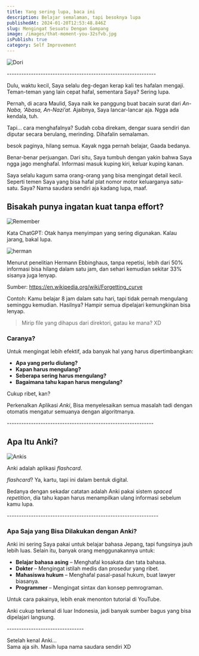 ```yaml
---
title: Yang sering lupa, baca ini
description: Belajar semalaman, tapi besoknya lupa 
publishedAt: 2024-01-20T12:53:48.846Z
slug: Mengingat Sesuatu Dengan Gampang
image: /images/that-moment-you-32sfvb.jpg
isPublish: true
category: Self Improvement
---
```

![Dori](/images/that-moment-you-32sfvb.jpg "Dori")

\-﻿------------------------------﻿------------------------------﻿-

Dulu, waktu kecil, Saya selalu deg-degan kerap kali tes hafalan mengaji. Teman-teman yang lain cepat hafal, sementara Saya? Sering lupa.

Pernah, di acara Maulid, Saya naik ke panggung buat bacain surat dari *An-Naba, ‘Abasa, An-Nazi’at*. Ajaibnya, Saya lancar-lancar aja. Ngga ada kendala, tuh.

Tapi... cara menghafalnya?
Sudah coba direkam, dengar suara sendiri dan diputar secara berulang, merinding.
Dihafalin semalaman.

besok paginya, hilang semua. Kayak ngga pernah belajar, Gaada bedanya.

Benar-benar perjuangan.
Dari situ, Saya tumbuh dengan yakin bahwa Saya ngga jago menghafal. Informasi masuk kuping kiri, keluar kuping kanan. 

Saya selalu kagum sama orang-orang yang bisa mengingat detail kecil. Seperti temen Saya yang bisa hafal plat nomor motor keluarganya satu-satu. Saya? Nama saudara sendiri aja kadang lupa, maaf. 

## Bisakah punya ingatan kuat tanpa effort?

![Remember](/images/screenshot-from-2025-03-31-19-51-00.png "Remember")

Kata ChatGPT: Otak hanya menyimpan yang sering digunakan. Kalau jarang, bakal lupa.

![herman](/images/what-is-the-forgetting-curve-and-how-do-you-combat-it.png "herman")

Menurut penelitian Hermann Ebbinghaus, tanpa repetisi, lebih dari 50% informasi bisa hilang dalam satu jam, dan sehari kemudian sekitar 33% sisanya juga lenyap.

Sumber: [https://en.wikipedia.org/wiki/Forgetting_curve ](https://en.wikipedia.org/wiki/Forgetting_curve)

Contoh: Kamu belajar 8 jam dalam satu hari, tapi tidak pernah mengulang seminggu kemudian. Hasilnya? Hampir semua dipelajari kemungkinan bisa lenyap. 

> Mirip file yang dihapus dari direktori, gatau ke mana? XD

### Caranya?

Untuk mengingat lebih efektif, ada banyak hal yang harus dipertimbangkan:

* **Apa yang perlu diulang?**
* **Kapan harus mengulang?**
* **Seberapa sering harus mengulang?**
* **Bagaimana tahu kapan harus mengulang?**

Cukup ribet, kan? 

Perkenalkan Aplikasi *Anki*, Bisa menyelesaikan semua masalah tadi dengan otomatis mengatur semuanya dengan algoritmanya.

\-﻿------------------------------﻿------------------------------﻿

## A﻿pa Itu Anki?

![Ankis](/images/desain-tanpa-judul.png "Ankis")

Anki adalah aplikasi *flashcard*. 

*flashcard*? Ya, kartu, tapi ini dalam bentuk digital.

Bedanya dengan sekadar catatan adalah Anki pakai sistem *spaced repetition*, dia tahu kapan harus menampilkan ulang informasi sebelum kamu lupa.

\-﻿--------------------------------﻿------------------------------﻿

### **Apa Saja yang Bisa Dilakukan dengan Anki?**

Anki ini sering Saya pakai untuk belajar bahasa Jepang, tapi fungsinya jauh lebih luas. Selain itu, banyak orang menggunakannya untuk:

* **Belajar bahasa asing** – Menghafal kosakata dan tata bahasa.
* **Dokter** – Mengingat istilah medis dan prosedur yang ribet.
* **Mahasiswa hukum** – Menghafal pasal-pasal hukum, buat lawyer biasanya.
* **Programmer** – Mengingat sintax dan konsep pemrograman.

Untuk cara pakainya, lebih enak menonton tutorial di YouTube. 

Anki cukup terkenal di luar Indonesia, jadi banyak sumber bagus yang bisa dipelajari langsung.

\--------------------------------

Setelah kenal Anki…\
Sama aja sih. Masih lupa nama saudara sendiri XD